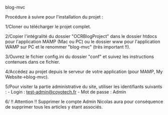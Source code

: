 blog-mvc

Procédure à suivre pour l'installation du projet : 

1/Cloner ou télécharger le projet complet.

2/Copier l'intégralité du dossier "OCRBlogProject" dans le dossier htdocs pour l'application MAMP (Mac ou PC) ou le dossier www pour l'application WAMP sur PC et le renommer "blog-mvc" (très important !!).

3/Ouvrez le fichier config.ini du dossier "conf" et suivez les instructions contenues dans ce fichier.

4/Accédez au projet depuis le serveur de votre application (pour MAMP, My Website->blog-mvc).

5/Pour visiter la partie administrative du site, utiliser les identifiants suivants :
    - Login : test-admin@coyotech.fr
    - Mot de passe : Admin

6/ !! Attention !! Supprimer le compte Admin Nicolas aura pour conséquence de supprimer tous les articles y étant associés.
